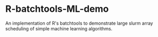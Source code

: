 # R-batchtools-ML-demo
An implementation of R's batchtools to demonstrate large slurm array scheduling of simple machine learning algorithms.
